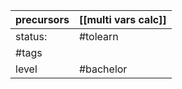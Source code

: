 | precursors | [[multi vars calc]] |
| ---------- | ------------------- |
| status:    | #tolearn            |
| #tags      |                     |
| level      | #bachelor           |
